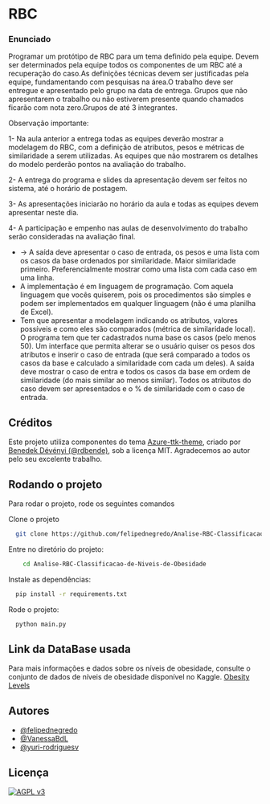 
# RBC

### Enunciado

Programar um protótipo de RBC para um tema definido pela equipe. Devem ser determinados pela equipe todos os componentes de um RBC até a recuperação do caso.As definições técnicas devem ser justificadas pela equipe, fundamentando com pesquisas na área.O trabalho deve ser entregue e apresentado pelo grupo na data de entrega. Grupos que não apresentarem o trabalho ou não estiverem presente quando chamados ficarão com nota zero.Grupos de até 3 integrantes.

Observação importante:

1- Na aula anterior a entrega todas as equipes deverão mostrar a modelagem do RBC, com a definição de atributos, pesos e métricas de similaridade a serem utilizadas. As equipes que não mostrarem os detalhes do modelo perderão pontos na avaliação do trabalho.

2- A entrega do programa e slides da apresentação devem ser feitos no sistema, até o horário de postagem. 

3- As apresentações iniciarão no horário da aula e todas as equipes devem apresentar neste dia.

4- A participação e empenho nas aulas de desenvolvimento do trabalho serão consideradas na avaliação final.

- -> A saída deve apresentar o caso de entrada, os pesos e uma lista com os casos da base ordenados por similaridade. Maior similaridade primeiro. Preferencialmente mostrar como uma lista com cada caso em uma linha.
- A implementação é em linguagem de programação. Com aquela linguagem que vocês quiserem, pois os procedimentos são simples e podem ser implementados em qualquer linguagem (não é uma planilha de Excel).
- Tem que apresentar a modelagem indicando os atributos, valores possíveis e como eles são comparados (métrica de similaridade local). O programa tem que ter cadastrados numa base os casos (pelo menos 50). Um interface que permita alterar se o usuário quiser os pesos dos atributos e inserir o caso de entrada (que será comparado a todos os casos da base e calculado a similaridade com cada um deles). A saída deve mostrar o caso de entra e todos os casos da base em ordem de similaridade (do mais similar ao menos similar). Todos os atributos do caso devem ser apresentados e o % de similaridade com o caso de entrada.



## Créditos

Este projeto utiliza componentes do tema [Azure-ttk-theme](https://github.com/rdbende/Azure-ttk-theme/tree/main), criado por [Benedek Dévényi (@rdbende)](https://github.com/rdbende), sob a licença MIT. Agradecemos ao autor pelo seu excelente trabalho.


## Rodando o projeto

Para rodar o projeto, rode os seguintes comandos

Clone o projeto

```bash
  git clone https://github.com/felipednegredo/Analise-RBC-Classificacao-de-Niveis-de-Obesidade.git
```

Entre no diretório do projeto:

```bash
    cd Analise-RBC-Classificacao-de-Niveis-de-Obesidade
```

Instale as dependências:

```bash
  pip install -r requirements.txt
```

Rode o projeto:

```bash
  python main.py
```

## Link da DataBase usada
Para mais informações e dados sobre os níveis de obesidade, consulte o conjunto de dados de níveis de obesidade disponível no Kaggle.
[Obesity Levels](https://www.kaggle.com/datasets/fatemehmehrparvar/obesity-levels)

## Autores

- [@felipednegredo](https://github.com/felipednegredo)
- [@VanessaBdL](https://github.com/VanessaBdL)
- [@yuri-rodriguesv](https://github.com/yuri-rodriguesv)

## Licença
[![AGPL v3](https://img.shields.io/badge/License-AGPLv3-blue.svg)](https://www.gnu.org/licenses/agpl-3.0)

